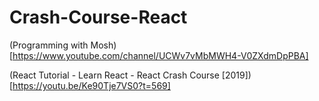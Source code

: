 # Crash-Course-React

(Programming with Mosh)[https://www.youtube.com/channel/UCWv7vMbMWH4-V0ZXdmDpPBA]

(React Tutorial - Learn React - React Crash Course \[2019\])[https://youtu.be/Ke90Tje7VS0?t=569]
